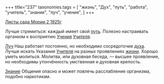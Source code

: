 +++
title="237"
taxonomies.tags = [
 "жизнь",
 "Дух",
 "путь",
 "работа",
 "учитель",
 "знание",
 "луч",
 "учение",
]
+++

[Листы сада Мории 2 1925г](/agni/1925)

Лучше стремиться: каждый имеет свой [путь](/tags/путь). Полезно настраивать организм к восприятию [Учения](/tags/учение) [Учителя](/tags/учитель).   

[Луч](/tags/луч) Наш работает постоянно, но необходимо сосредоточие [духа](/tags/Дух). Лучше искать Указания [Учителя](/tags/учитель) на разных проявлениях [жизни](/tags/жизнь). Хорошо уметь молиться. Молитва, или духовная беседа, — высшее проявление, но необходимы утончённость умственная и духовная крепость.   

[Знание](/tags/знание) Общения опасно и может повлечь расслабление организма, подобно наркотикам.   

